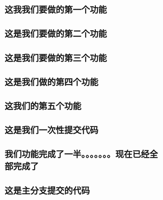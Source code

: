 # 这我我们要做的第一个功能



# 这是我们要做的第二个功能

# 这是我们要做的第三个功能

# 这是我们做的第四个功能

# 这我们的第五个功能

# 这是我们一次性提交代码

# 我们功能完成了一半。。。。。。。现在已经全部完成了





# 这是主分支提交的代码

